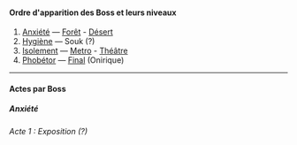 #### Ordre d'apparition des Boss et leurs niveaux

1. [Anxiété]() — [Forêt]() - [Désert]()
2. [Hygiène]() — Souk (?)
3. [Isolement]() — [Metro]() - [Théâtre]()
4. [Phobétor]() — [Final]() (Onirique)

---
#### Actes par Boss

##### Anxiété

###### Acte 1 : Exposition (?)

> 